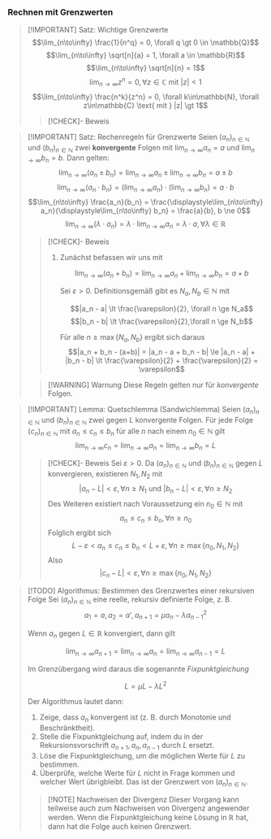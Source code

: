 ### Rechnen mit Grenzwerten
> [!IMPORTANT] Satz: Wichtige Grenzwerte
> $$\lim_{n\to\infty} \frac{1}{n^q} = 0, \forall q \gt 0 \in \mathbb{Q}$$
> $$\lim_{n\to\infty} \sqrt[n]{a} = 1, \forall a \in \mathbb{R}$$
> $$\lim_{n\to\infty} \sqrt[n]{n} = 1$$
> $$\lim_{n\to\infty} z^n = 0, \forall z \in \mathbb{C} \text{ mit } |z| \lt 1$$
> $$\lim_{n\to\infty} \frac{n^k}{z^n} = 0, \forall k\in\mathbb{N}, \forall z\in\mathbb{C} \text{ mit } |z| \gt 1$$
> > [!CHECK]- Beweis

> [!IMPORTANT] Satz: Rechenregeln für Grenzwerte
> Seien $(a_n)_{n\in\mathbb{N}}$ und $(b_n)_{n\in\mathbb{N}}$ zwei **konvergente** Folgen mit $\displaystyle \lim_{n\to\infty} a_n = a$ und $\displaystyle \lim_{n\to\infty} b_n = b$. Dann gelten:
> $$\lim_{n\to\infty} (a_n \pm b_n) = \lim_{n\to\infty} a_n \pm \lim_{n\to\infty} b_n = a \pm b$$
> $$\lim_{n\to\infty} (a_n \cdot b_n) = \left(\lim_{n\to\infty} a_n\right)\cdot\left(\lim_{n\to\infty} b_n\right) = a\cdot b$$
> $$\lim_{n\to\infty} \frac{a_n}{b_n} = \frac{\displaystyle\lim_{n\to\infty} a_n}{\displaystyle\lim_{n\to\infty} b_n} = \frac{a}{b}, b \ne 0$$
> $$\lim_{n\to\infty} (\lambda \cdot a_n) = \lambda \cdot \lim_{n\to\infty} a_n = \lambda \cdot a, \forall\lambda \in \mathbb{R}$$
> > [!CHECK]- Beweis
> > 1. Zunächst befassen wir uns mit
> >
> > 	$$\lim_{n\to\infty} (a_n + b_n) = \lim_{n\to\infty} a_n + \lim_{n\to\infty} b_n = a + b$$
> > 
> > 	Sei $\varepsilon \gt 0$. Definitionsgemäß gibt es $N_a,N_b\in\mathbb{N}$ mit
> > 
> > 	$$|a_n - a| \lt \frac{\varepsilon}{2}, \forall n \ge N_a$$
> > 	$$|b_n - b| \lt \frac{\varepsilon}{2},\forall n \ge N_b$$
> > 	
> > 	Für alle $n\ge \max \{N_a, N_b\}$ ergibt sich daraus
> > 	$$|a_n + b_n - (a+b)| = |a_n - a + b_n - b| \le |a_n - a| + |b_n - b| \lt \frac{\varepsilon}{2} + \frac{\varepsilon}{2} = \varepsilon$$
> 
> > [!WARNING] Warnung
> > Diese Regeln gelten nur für *konvergente* Folgen.

> [!IMPORTANT] Lemma: Quetschlemma (Sandwichlemma)
> Seien $(a_n)_{n\in\mathbb{N}}$ und $(b_n)_{n\in\mathbb{N}}$ zwei gegen $L$ konvergente Folgen. Für jede Folge $(c_n)_{n\in\mathbb{N}}$ mit $a_n \le c_n \le b_n$ für alle $n$ nach einem $n_0\in\mathbb{N}$ gilt
> $$\lim_{n\to\infty} c_n = \lim_{n\to\infty} a_n = \lim_{n\to\infty} b_n = L$$
> > [!CHECK]- Beweis
> > Sei $\varepsilon \gt 0$. Da $(a_n)_{n\in\mathbb{N}}$ und $(b_n)_{n\in\mathbb{N}}$ gegen $L$ konvergieren, existieren $N_1,N_2$ mit
> > $$|a_n - L| \lt \varepsilon, \forall n \ge N_1 \text{ und } |b_n - L| \lt \varepsilon, \forall n \ge N_2$$
> > Des Weiteren existiert nach Voraussetzung ein $n_0 \in \mathbb{N}$ mit
> > $$a_n \le c_n \le b_n, \forall n \ge n_0$$
> > Folglich ergibt sich
> > $$L - \varepsilon \lt a_n \le c_n \le b_n \lt L + \varepsilon, \forall n \ge \max \{n_0, N_1, N_2\}$$
> > Also
> > $$|c_n - L| \lt \varepsilon, \forall n \ge \max \{n_0, N_1, N_2\}$$

> [!TODO] Algorithmus: Bestimmen des Grenzwertes einer rekursiven Folge
> Sei $(a_n)_{n\in\mathbb{N}}$ eine reelle, rekursiv definierte Folge, z. B.
> $$a_1 = a, a_2 = a', a_{n+1} = \mu a_n - \lambda a_{n-1}^2$$
> 
> Wenn $a_n$ gegen $L \in \mathbb{R}$ konvergiert, dann gilt
> 
> $$\lim_{n\to\infty} a_{n+1} = \lim_{n\to\infty} a_n = \lim_{n\to\infty} a_{n-1} = L$$
> 
> Im Grenzübergang wird daraus die sogenannte *Fixpunktgleichung*
> 
> $$L = \mu L - \lambda L^2$$
> 
> Der Algorithmus lautet dann:
> 
> 1. Zeige, dass $a_n$ konvergent ist (z. B. durch Monotonie und Beschränktheit).
> 2. Stelle die Fixpunktgleichung auf, indem du in der Rekursionsvorschrift $a_{n+1},a_n,a_{n-1}$ durch $L$ ersetzt.
> 3. Löse die Fixpunktgleichung, um die möglichen Werte für $L$ zu bestimmen.
> 4. Überprüfe, welche Werte für $L$ nicht in Frage kommen und welcher Wert übrigbleibt. Das ist der Grenzwert von $(a_n)_{n\in\mathbb{N}}$.
> 
> > [!NOTE] Nachweisen der Divergenz
> > Dieser Vorgang kann teilweise auch zum Nachweisen von Divergenz angewender werden. Wenn die Fixpunktgleichung keine Lösung in $\mathbb{R}$ hat, dann hat die Folge auch keinen Grenzwert.